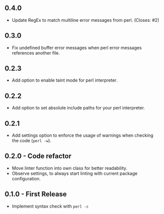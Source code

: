 ## 0.4.0
* Update RegEx to match multiline error messages from perl. (Closes: #2)

## 0.3.0
* Fix undefined buffer error messages when perl error messages references another file.

## 0.2.3
* Add option to enable taint mode for perl interpreter.

## 0.2.2
* Add option to set absolute include paths for your perl interpreter.

## 0.2.1
* Add settings option to enforce the usage of warnings when checking the code (`perl -w`).

## 0.2.0 - Code refactor
* Move linter function into own class for better readability.
* Observe settings, to always start linting with current package configuration.

## 0.1.0 - First Release
* Implement syntax check with `perl -c`
